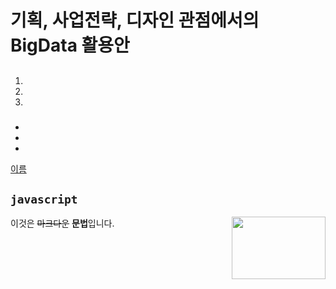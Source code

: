 # 기획, 사업전략, 디자인 관점에서의 BigData 활용안
## 
### 
> 
1. 
2. 
3. 

### 
* 
* 
* 

[이름](url)


```javascript```
------------------------------------------------------

<image src="" width="150px" height="100px" align="right" >


이것은 ~~마크다운~~ **문법**입니다. 

